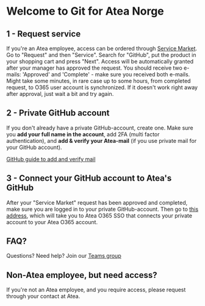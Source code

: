 # Welcome to Git for Atea Norge

## 1 - Request service  

If you're an Atea employee, access can be ordered through [Service Market](https://servicemarket.atea.com/). Go to "Request" and then "Service". Search for "GitHub", put the product in your shopping cart and press "Next". Access will be automatically granted after your manager has approved the request. You should receive two e-mails: 'Approved' and 'Complete' - make sure you received both e-mails. Might take some minutes, in rare case up to some hours, from completed request, to O365 user account is synchronized. If it doesn't work right away after approval, just wait a bit and try again.

## 2 - Private GitHub account  

If you don't already have a private GitHub-account, create one. Make sure you **add your full name in the account**, add 2FA (multi factor authentication), and **add & verify your Atea-mail** (if you use private mail for your GitHub account).  

[GitHub guide to add and verify mail](https://help.github.com/en/github/getting-started-with-github/verifying-your-email-address)

## 3 - Connect your GitHub account to Atea's GitHub

After your "Service Market" request has been approved and completed, make sure you are logged in to your private GitHub-account. Then go to [this address]( https://github.com/orgs/ateanorge/sso), which will take you to Atea O365 SSO that connects your private account to your Atea O365 account.

## FAQ?  

Questions? Need help? Join our [Teams group](https://teams.microsoft.com/l/team/19%3acca40059e240497893c6d3fb6e04c075%40thread.skype/conversations?groupId=acb5b867-ce73-465c-b885-6ef3f9f042c7&tenantId=65f51067-7d65-4aa9-b996-4cc43a0d7111)

## Non-Atea employee, but need access?

If you're not an Atea employee, and you require access, please request through your contact at Atea.
